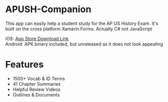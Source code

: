 # APUSH-Companion
This app can easily help a student study for the AP US History Exam. It's built on the cross platform Xamarin.Forms.
Actually C# not JavaScript

iOS: [App Store Download Link](https://appsto.re/us/V23Tfb.i)<br>
Android: APK binary included, but unreleased as it does not look appealing

# Features
* 1500+ Vocab & ID Terms
* 41 Chapter Summaries
* Helpful Review Videos
* Outlines & Documents
